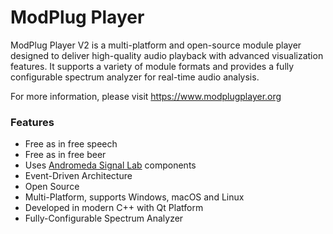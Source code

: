 # ModPlug Player

ModPlug Player V2 is a multi-platform and open-source module player designed to deliver high-quality audio playback with advanced visualization features. It supports a variety of module formats and provides a fully configurable spectrum analyzer for real-time audio analysis.

For more information, please visit https://www.modplugplayer.org

### Features

- Free as in free speech
- Free as in free beer
- Uses [Andromeda Signal Lab](https://www.github.com/AndromedaSignalLab) components
- Event-Driven Architecture
- Open Source
- Multi-Platform, supports Windows, macOS and Linux
- Developed in modern C++ with Qt Platform
- Fully-Configurable Spectrum Analyzer
